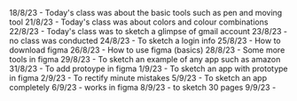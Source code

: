 18/8/23 - Today's class was about the basic tools such as pen and moving tool 
21/8/23 - Today's class was about colors and colour combinations
22/8/23 - Today's class was to sketch a glimpse of gmail account
23/8/23 - no class was conducted
24/8/23 - To sketch a login info
25/8/23 - How to download figma
26/8/23 - How to use figma (basics)
28/8/23 - Some more tools in figma
29/8/23 - To sketch an example of any app such as amazon
31/8/23 - To add protoype in figma
1/9/23 - To sketch an app with prototype in figma
2/9/23 - To rectify minute mistakes
5/9/23 - To sketch an app completely
6/9/23 - works in figma
8/9/23 - to sketch 30 pages 
9/9/23 - 
